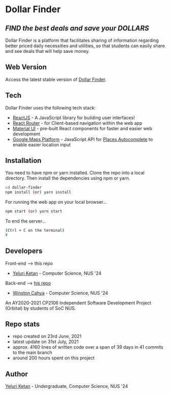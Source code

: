 # Dollar Finder

## _FIND the best deals and save your DOLLARS_

Dollar Finder is a platform that facilitates sharing of information regarding better priced daily necessities and utilities, so that students can easily share and see deals that will help save money.

## Web Version

Access the latest stable version of [Dollar Finder](https://dollarfinder.netlify.app/).

## Tech

Dollar Finder uses the following tech stack:

- [ReactJS](https://reactjs.org/) - A JavaScript library for building user interfaces!
- [React Router](https://reactrouter.com/) - for Client-based navigation within the web app
- [Material UI](https://material-ui.com/) - pre-built React components for faster and easier web development
- [Google Maps Platform](https://developers.google.com/maps) - JavaScript API for [Places Autocomplete](https://developers.google.com/maps/documentation/javascript/places-autocomplete) to enable easier location input

## Installation

You need to have npm or yarn installed.
Clone the repo into a local directory. Then install the dependencies using npm or yarn.

```sh
cd dollar-finder
npm install (or) yarn install
```

For running the web app on your local browser...

```sh
npm start (or) yarn start
```

To end the server...

```sh
(Ctrl + C on the terminal)
Y
```

## Developers

Front-end --> this repo

- [Yeluri Ketan](https://github.com/YeluriKetan) - Computer Science, NUS '24

Back-end --> [his repo](https://github.com/CommanderW324/DollarFinderServer)

- [Winston Cahya](https://github.com/CommanderW324) - Computer Science, NUS '24

An AY2020-2021 CP2106 Independent Software Development Project (Orbital)
by students of SoC NUS.

## Repo stats

- repo created on 23rd June, 2021
- latest update on 31st July, 2021
- approx. 4160 lines of written code over a span of 39 days in 41 commits to the main branch
- around 200 hours spent on this project

## Author

[Yeluri Ketan](https://github.com/YeluriKetan) - Undergraduate, Computer Science, NUS '24
